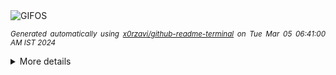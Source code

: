 <div align="justify">
<picture>
    <source media="(prefers-color-scheme: dark)" srcset="https://i.ibb.co/q1JX2XL/output-gif.gif">
    <source media="(prefers-color-scheme: light)" srcset="https://i.ibb.co/q1JX2XL/output-gif.gif">
    <img alt="GIFOS" src="https://i.ibb.co/q1JX2XL/output-gif.gif">
</picture>

<sub><i>Generated automatically using [x0rzavi/github-readme-terminal](https://github.com/x0rzavi/github-readme-terminal) on Tue Mar 05 06:41:00 AM IST 2024</i></sub>

<details>
<summary>More details</summary>

</details>
</div>

<!-- Image deletion URL: https://ibb.co/0Js8z8p/a024dc2781855d34dde5ae69c84cb7e3 -->